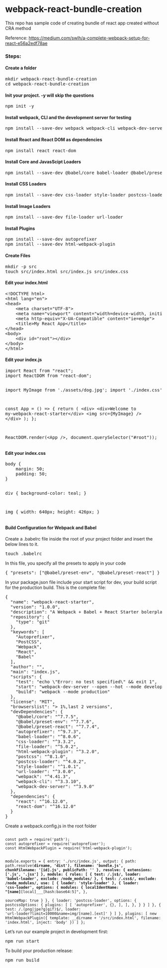 # webpack-react-bundle-creation
This repo has sample code of creating bundle of react app created without CRA method

Reference: https://medium.com/swlh/a-complete-webpack-setup-for-react-e56a2edf78ae

<h3>Steps:</h3>
<h4>Create a folder</h4>
<pre>mkdir webpack-react-bundle-creation
cd webpack-react-bundle-creation</pre>

<h4>Init your project. -y will skip the questions</h4>
<pre>npm init -y</pre>

<h4>Install webpack, CLI and the development server for testing</h4>
<pre>npm install --save-dev webpack webpack-cli webpack-dev-server</pre>

<h4>Install React and React DOM as dependencies</h4>
<pre>npm install react react-dom</pre>

<h4>Install Core and JavasScipt Loaders</h4>
<pre>npm install --save-dev @babel/core babel-loader @babel/preset-env @babel/preset-react</pre>

<h4>Install CSS Loaders</h4>
<pre>npm install --save-dev css-loader style-loader postcss-loader postcss --save-dev</pre>

<h4>Install Image Loaders</h4>
<pre>npm install --save-dev file-loader url-loader</pre>

<h4>Install Plugins</h4>
<pre>npm install --save-dev autoprefixer
npm install --save-dev html-webpack-plugin</pre>

<h4>Create Files</h4>
<pre>mkdir -p src
touch src/index.html src/index.js src/index.css</pre>

<h4>Edit your index.html</h4>
<pre>
&lt;!DOCTYPE html&gt;
&lt;html lang="en"&gt;
&lt;head&gt;
    &lt;meta charset="UTF-8"&gt;
    &lt;meta name="viewport" content="width=device-width, initial-scale=1.0"&gt;
    &lt;meta http-equiv="X-UA-Compatible" content="ie=edge"&gt;
    &lt;title&gt;My React App&lt;/title&gt;
&lt;/head&gt;
&lt;body&gt;
    &lt;div id="root"&gt;&lt;/div&gt;
&lt;/body&gt;
&lt;/html&gt;
</pre>

<h4>Edit your index.js</h4>
<pre>
import React from "react";
import ReactDOM from "react-dom";

import MyImage from './assets/dog.jpg';
import './index.css';

const App = () =&gt; {
  return (
    &lt;div&gt;
        &lt;div&gt;Welcome to my-webpack-react-starter&lt;/div&gt;
        &lt;img src={MyImage} /&gt;
    &lt;/div&gt;
  );
};

ReactDOM.render(&lt;App /&gt;, document.querySelector("#root"));
</pre>

<h4>Edit your index.css</h4>
<pre>
body {
    margin: 50;
    padding: 50;
}

div {
    background-color: teal;
}

img {
    width: 640px;
    height: 426px;
}
</pre>

<h4>Build Configuration for Webpack and Babel</h4>
<p>Create a .babelrc file inside the root of your project folder and insert the below lines to it.</p>
<pre>touch .babelrc</pre>
<p>In this file, you specify all the presets to apply in your code</p>
<pre>{ "presets": ["@babel/preset-env", "@babel/preset-react"] }</pre>

<p>In your package.json file include your start script for dev, your build script for the production build.
This is the complete file:</p>
<pre>
{
  "name": "webpack-react-starter",
  "version": "1.0.0",
  "description": "A Webpack + Babel + React Starter bolerplate ",
  "repository": {
    "type": "git"
  },
  "keywords": [
    "Autoprefixer",
    "PostCSS",
    "Webpack",
    "React",
    "Babel"
  ],
  "author": "",
  "main": "index.js",
  "scripts": {
    "test": "echo \"Error: no test specified\" && exit 1",
    "start": "webpack-dev-server --open --hot --mode development",
    "build": "webpack --mode production"
  },
  "license": "MIT",
  "browserslist": "> 1%,last 2 versions",
  "devDependencies": {
    "@babel/core": "^7.7.5",
    "@babel/preset-env": "^7.7.6",
    "@babel/preset-react": "^7.7.4",
    "autoprefixer": "^9.7.3",
    "babel-loader": "^8.0.6",
    "css-loader": "^3.3.2",
    "file-loader": "^5.0.2",
    "html-webpack-plugin": "^3.2.0",
    "postcss": "^8.1.0",
    "postcss-loader": "^4.0.2",
    "style-loader": "^1.0.1",
    "url-loader": "^3.0.0",
    "webpack": "^4.41.3",
    "webpack-cli": "^3.3.10",
    "webpack-dev-server": "^3.9.0"
  },
  "dependencies": {
    "react": "^16.12.0",
    "react-dom": "^16.12.0"
  }
}
</pre>

<p>Create a webpack.config.js in the root folder</p>
<code>
const path = require('path');
const autoprefixer = require('autoprefixer');
const HtmlWebpackPlugin = require('html-webpack-plugin');

module.exports = {
    entry: './src/index.js',
    output: {
        path: path.resolve(__dirname, 'dist'),
        filename: 'bundle.js',
        chunkFilename: '[id].js',
        publicPath: ''
    },
    resolve: {
        extensions: ['.js', '.jsx']
    },
    module: {
        rules: [
            {
                test: /\.js$/,
                loader: 'babel-loader',
                exclude: /node_modules/
            },
            {
                test: /\.css$/,
                exclude: /node_modules/,
                use: [
                    { loader: 'style-loader' },
                    { 
                        loader: 'css-loader',
                        options: {
                            modules: {
                                localIdentName: "[name]__[local]___[hash:base64:5]",
                            },														
                            sourceMap: true
                        }
                     },
                     { 
                         loader: 'postcss-loader',
                        options: {
                            postcssOptions: {
                                plugins: [
                                    [ 'autoprefixer', {}, ],
                                ],
                            },
                        }
                      }
                ]
            },
            {
                test: /\.(png|jpe?g|gif)$/,
                loader: 'url-loader?limit=10000&name=img/[name].[ext]'
            }
        ]
    },
    plugins: [
        new HtmlWebpackPlugin({
            template: __dirname + '/src/index.html',
            filename: 'index.html',
            inject: 'body'
        })
    ]
};
</code>

<p>Let’s run our example project in development first:</p>
<pre>npm run start</pre>

<p>To build your production release:</p>
<pre>npm run build</pre>

